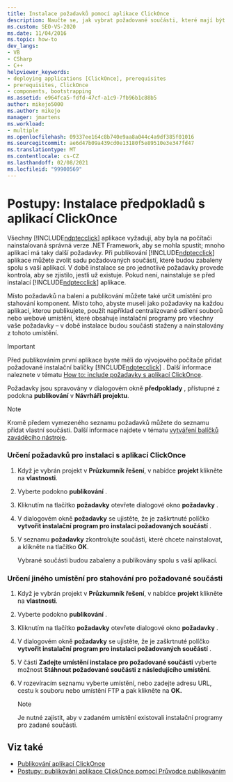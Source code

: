```yaml
---
title: Instalace požadavků pomocí aplikace ClickOnce
description: Naučte se, jak vybrat požadované součásti, které mají být zabaleny spolu s aplikací ClickOnce při instalaci.
ms.custom: SEO-VS-2020
ms.date: 11/04/2016
ms.topic: how-to
dev_langs:
- VB
- CSharp
- C++
helpviewer_keywords:
- deploying applications [ClickOnce], prerequisites
- prerequisites, ClickOnce
- components, bootstrapping
ms.assetid: e964fca5-fdfd-47cf-a1c9-7fb96b1c88b5
author: mikejo5000
ms.author: mikejo
manager: jmartens
ms.workload:
- multiple
ms.openlocfilehash: 09337ee164c8b740e9aa8a044c4a9df385f01016
ms.sourcegitcommit: ae6d47b09a439cd0e13180f5e89510e3e347fd47
ms.translationtype: MT
ms.contentlocale: cs-CZ
ms.lasthandoff: 02/08/2021
ms.locfileid: "99900569"
---
```

# <a name="how-to-install-prerequisites-with-a-clickonce-application"></a>Postupy: Instalace předpokladů s aplikací ClickOnce
Všechny [!INCLUDE[ndptecclick](../deployment/includes/ndptecclick_md.md)] aplikace vyžadují, aby byla na počítači nainstalovaná správná verze .NET Framework, aby se mohla spustit; mnoho aplikací má taky další požadavky. Při publikování [!INCLUDE[ndptecclick](../deployment/includes/ndptecclick_md.md)] aplikace můžete zvolit sadu požadovaných součástí, které budou zabaleny spolu s vaší aplikací. V době instalace se pro jednotlivé požadavky provede kontrola, aby se zjistilo, jestli už existuje. Pokud není, nainstaluje se před instalací [!INCLUDE[ndptecclick](../deployment/includes/ndptecclick_md.md)] aplikace.

 Místo požadavků na balení a publikování můžete také určit umístění pro stahování komponent. Místo toho, abyste museli jako požadavky na každou aplikaci, kterou publikujete, použít například centralizované sdílení souborů nebo webové umístění, které obsahuje instalační programy pro všechny vaše požadavky – v době instalace budou součásti staženy a nainstalovány z tohoto umístění.

> [!IMPORTANT]
> Před publikováním první aplikace byste měli do vývojového počítače přidat požadované instalační balíčky [!INCLUDE[ndptecclick](../deployment/includes/ndptecclick_md.md)] . Další informace naleznete v tématu [How to: include požadavky s aplikací ClickOnce](../deployment/how-to-include-prerequisites-with-a-clickonce-application.md).

 Požadavky jsou spravovány v dialogovém okně **předpoklady** , přístupné z podokna **publikování** v **Návrháři projektu**.

> [!NOTE]
> Kromě předem vymezeného seznamu požadavků můžete do seznamu přidat vlastní součásti. Další informace najdete v tématu [vytváření balíčků zaváděcího nástroje](../deployment/creating-bootstrapper-packages.md).

### <a name="to-specify-prerequisites-to-install-with-a-clickonce-application"></a>Určení požadavků pro instalaci s aplikací ClickOnce

1. Když je vybrán projekt v **Průzkumník řešení**, v nabídce **projekt** klikněte na **vlastnosti**.

2. Vyberte podokno **publikování** .

3. Kliknutím na tlačítko **požadavky** otevřete dialogové okno **požadavky** .

4. V dialogovém okně **požadavky** se ujistěte, že je zaškrtnuté políčko **vytvořit instalační program pro instalaci požadovaných součástí** .

5. V seznamu **požadavky** zkontrolujte součásti, které chcete nainstalovat, a klikněte na tlačítko **OK**.

     Vybrané součásti budou zabaleny a publikovány spolu s vaší aplikací.

### <a name="to-specify-a-different-download-location-for-prerequisites"></a>Určení jiného umístění pro stahování pro požadované součásti

1. Když je vybrán projekt v **Průzkumník řešení**, v nabídce **projekt** klikněte na **vlastnosti**.

2. Vyberte podokno **publikování** .

3. Kliknutím na tlačítko **požadavky** otevřete dialogové okno **požadavky** .

4. V dialogovém okně **požadavky** se ujistěte, že je zaškrtnuté políčko **vytvořit instalační program pro instalaci požadovaných součástí** .

5. V části **Zadejte umístění instalace pro požadované součásti** vyberte možnost **Stáhnout požadované součásti z následujícího umístění**.

6. V rozevíracím seznamu vyberte umístění, nebo zadejte adresu URL, cestu k souboru nebo umístění FTP a pak klikněte na **OK.**

    > [!NOTE]
    > Je nutné zajistit, aby v zadaném umístění existovali instalační programy pro zadané součásti.

## <a name="see-also"></a>Viz také
- [Publikování aplikací ClickOnce](../deployment/publishing-clickonce-applications.md)
- [Postupy: publikování aplikace ClickOnce pomocí Průvodce publikováním](../deployment/how-to-publish-a-clickonce-application-using-the-publish-wizard.md)